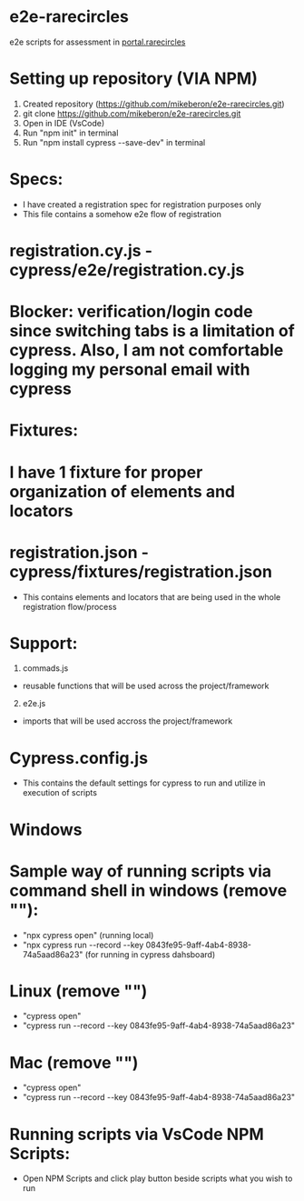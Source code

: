 # e2e-rarecircles
e2e scripts for assessment in [portal.rarecircles](https://portal.rarecircles.com/)

# Setting up repository (VIA NPM)
1. Created repository (https://github.com/mikeberon/e2e-rarecircles.git)
2. git clone https://github.com/mikeberon/e2e-rarecircles.git
3. Open in IDE (VsCode)
4. Run "npm init" in terminal
5. Run "npm install cypress --save-dev" in terminal

# Specs: 
- I have created a registration spec for registration purposes only
- This file contains a somehow e2e flow of registration 

# registration.cy.js - cypress/e2e/registration.cy.js
# Blocker: verification/login code since switching tabs is a limitation of cypress. Also, I am not comfortable logging my personal email with cypress

# Fixtures: 

# I have 1 fixture for proper organization of elements and locators
# registration.json - cypress/fixtures/registration.json
- This contains elements and locators that are being used in the whole registration flow/process

# Support:
1. commads.js
- reusable functions that will be used across the project/framework
2. e2e.js
- imports that will be used accross the project/framework

# Cypress.config.js
- This contains the default settings for cypress to run and utilize in execution of scripts

# Windows
# Sample way of running scripts via command shell in windows (remove ""): 
- "npx cypress open" (running local)
- "npx cypress run --record --key 0843fe95-9aff-4ab4-8938-74a5aad86a23" (for running in cypress dahsboard)

# Linux (remove "")
- "cypress open"
- "cypress run --record --key 0843fe95-9aff-4ab4-8938-74a5aad86a23"

# Mac (remove "")
- "cypress open"
- "cypress run --record --key 0843fe95-9aff-4ab4-8938-74a5aad86a23"

# Running scripts via VsCode NPM Scripts:
- Open NPM Scripts and click play button beside scripts what you wish to run